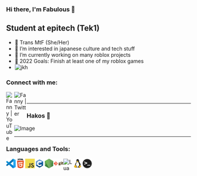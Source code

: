 ### Hi there, I'm Fabulous 👋 

## Student at epitech (Tek1)

- 🌈 Trans MtF (She/Her) 
- 🔭 I’m interested in japanese culture and tech stuff
- 🌱 I’m currently working on many roblox projects
- 🥅 2022 Goals: Finish at least one of my roblox games 
- ![jkh](https://komarev.com/ghpvc/?username=FannyIsPrettyCool&color=000000)

### Connect with me:

[<img align="left" alt="Fanny | YouTube" width="22px" src="https://cdn.discordapp.com/attachments/593051252309622804/938093201963761664/580b57fcd9996e24bc43c545.png" />][youtube]
[<img align="left" alt="Fanny | Twitter" width="34px" src="https://cdn.discordapp.com/attachments/593051252309622804/938093402308874290/580b57fcd9996e24bc43c53e.png" />][twitter]


<br />

---

### Hakos 💖

![Image](https://cdn.discordapp.com/attachments/593051252309622804/938091762117906503/g518sjt5xyj71.gif)

---

### Languages and Tools:

[<img align="left" alt="Visual Studio Code" width="26px" src="https://raw.githubusercontent.com/github/explore/80688e429a7d4ef2fca1e82350fe8e3517d3494d/topics/visual-studio-code/visual-studio-code.png" />][troll]
[<img align="left" alt="HTML5" width="26px" src="https://raw.githubusercontent.com/github/explore/80688e429a7d4ef2fca1e82350fe8e3517d3494d/topics/html/html.png" />][troll]
[<img align="left" alt="JavaScript" width="26px" src="https://raw.githubusercontent.com/github/explore/80688e429a7d4ef2fca1e82350fe8e3517d3494d/topics/javascript/javascript.png" />][troll]
[<img align="left" alt="C" width="26px" src="https://raw.githubusercontent.com/github/explore/80688e429a7d4ef2fca1e82350fe8e3517d3494d/topics/c/c.png" />][troll]
[<img align="left" alt="Node.js" width="26px" src="https://raw.githubusercontent.com/github/explore/80688e429a7d4ef2fca1e82350fe8e3517d3494d/topics/nodejs/nodejs.png" />][troll]
[<img align="left" alt="Git" width="26px" src="https://raw.githubusercontent.com/github/explore/80688e429a7d4ef2fca1e82350fe8e3517d3494d/topics/git/git.png" />][troll]
[<img align="left" alt="Lua" width="26px" src="https://raw.githubusercontent.com/github/explore/78df643247d429f6cc873026c0622819ad797942/topics/github/Lua.png" />][troll]
[<img align="left" alt="Linux" width="26px" src="https://raw.githubusercontent.com/github/explore/78df643247d429f6cc873026c0622819ad797942/topics/linux/linux.png" />][troll]
[<img align="left" alt="Terminal" width="26px" src="https://raw.githubusercontent.com/github/explore/80688e429a7d4ef2fca1e82350fe8e3517d3494d/topics/terminal/terminal.png" />][troll]

<br />
<br />


[twitter]: https://twitter.com/GottaGetJinxed
[youtube]: https://www.youtube.com/channel/UCFVptZMp2YWuig88_ZP0_8Q
[troll]: https://youtu.be/dQw4w9WgXcQ
